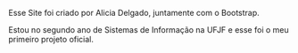 Esse Site foi criado por Alicia Delgado, juntamente com o Bootstrap.

Estou no segundo ano de Sistemas de Informação na UFJF e esse foi o meu primeiro projeto oficial.


